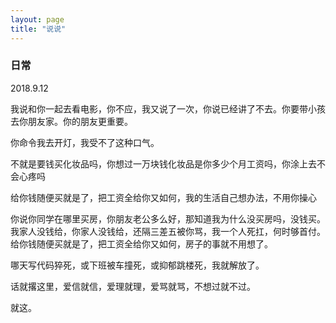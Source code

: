 ```yaml
---
layout: page
title: "说说"
---
```


### 日常

2018.9.12

我说和你一起去看电影，你不应，我又说了一次，你说已经讲了不去。你要带小孩去你朋友家。你的朋友更重要。

你命令我去开灯，我受不了这种口气。

不就是要钱买化妆品吗，你想过一万块钱化妆品是你多少个月工资吗，你涂上去不会心疼吗

给你钱随便买就是了，把工资全给你又如何，我的生活自己想办法，不用你操心

你说你同学在哪里买房，你朋友老公多么好，那知道我为什么没买房吗，没钱买。我家人没钱给，你家人没钱给，还隔三差五被你骂，我一个人死扛，何时够首付。给你钱随便买就是了，把工资全给你又如何，房子的事就不用想了。

哪天写代码猝死，或下班被车撞死，或抑郁跳楼死，我就解放了。

话就撂这里，爱信就信，爱理就理，爱骂就骂，不想过就不过。

就这。
